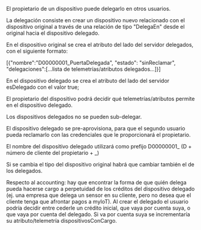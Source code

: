 El propietario de un dispositivo puede delegarlo en otros usuarios.

La delegación consiste en crear un dispositivo nuevo relacionado con el dispositivo original a través de una relación de tipo "DelegaEn" desde el original hacia el dispositivo delegado.

En el dispositivo original se crea el atributo del lado del servidor delegados, con el siguiente formato:

[{"nombre":"D00000001_PuertaDelegada", "estado": "sinReclamar", "delegaciones":[...lista de telemetrías/atributos delegados...]}]

En el dispositivo delegado se crea el atributo del lado del servidor esDelegado con el valor true;

El propietario del dispositivo podrá decidir qué telemetrías/atributos permite en el dispositivo delegado.

Los dispositivos delegados no se pueden sub-delegar.

El dispositivo delegado se pre-aprovisiona, para que el segundo usuario pueda reclamarlo con las credenciales que le proporcionará el propietario.

El nombre del dispositivo delegado utilizará como prefijo D00000001_ (D + número de cliente del propietario + _)

Si se cambia el tipo del dispositivo original habrá que cambiar también el de los delegados.

Respecto al accounting: hay que encontrar la forma de que quién delega pueda hacerse cargo a perpetuidad de los créditos del dispositivo delegado (ej. una empresa que delega un sensor en su cliente, pero no desea que el cliente tenga que afrontar pagos a myIoT). Al crear el delegado el usuario podría decidir entre cederle un crédito inicial, que vaya por cuenta suya, o que vaya por cuenta del delegado. Si va por cuenta suya se incrementaría su atributo/telemetría dispositivosConCargo.
